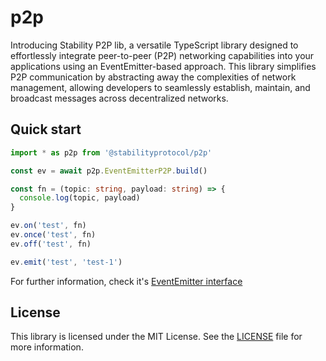 # p2p

Introducing Stability P2P lib, a versatile TypeScript library designed to effortlessly integrate peer-to-peer (P2P) networking capabilities into your applications using an EventEmitter-based approach. This library simplifies P2P communication by abstracting away the complexities of network management, allowing developers to seamlessly establish, maintain, and broadcast messages across decentralized networks.

## Quick start

```typescript
import * as p2p from '@stabilityprotocol/p2p'

const ev = await p2p.EventEmitterP2P.build()

const fn = (topic: string, payload: string) => {
  console.log(topic, payload)
}

ev.on('test', fn)
ev.once('test', fn)
ev.off('test', fn)

ev.emit('test', 'test-1')
```

For further information, check it's [EventEmitter interface](src/IEventEmitter.ts)

## License

This library is licensed under the MIT License. See the [LICENSE](LICENSE) file for more information.
